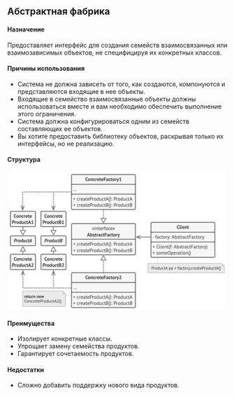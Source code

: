 ## Абстрактная фабрика

#### Назначение
Предоставляет интерфейс для создания семейств взаимосвязанных или 
взаимозависимых объектов, не специфицируя их конкретных классов.

#### Причины использования
- Система не должна зависеть от того, как создаются, компонуются и представляются 
входящие в нее объекты.
- Входящие в семейство взаимосвязанные объекты должны использоваться вместе и
вам необходимо обеспечить выполнение этого ограничения.
- Система должна конфигурироваться одним из семейств составляющих ее объектов.
- Вы хотите предоставить библиотеку объектов, раскрывая только их интерфейсы, 
но не реализацию.

#### Структура
![Структура](../../../../resources/images/creational_patterns/abstract_factory.png)

#### Преимущества
- Изолирует конкретные классы.
- Упрощает замену семейства продуктов.
- Гарантирует сочетаемость продуктов.

#### Недостатки
- Сложно добавить поддержку нового вида продуктов.
